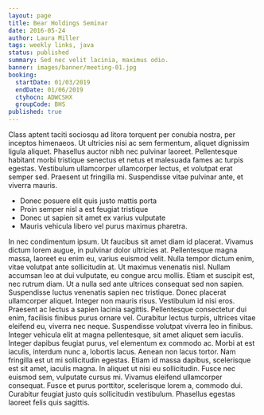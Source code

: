 ```yaml
---
layout: page
title: Bear Holdings Seminar
date: 2016-05-24
author: Laura Miller
tags: weekly links, java
status: published
summary: Sed nec velit lacinia, maximus odio.
banner: images/banner/meeting-01.jpg
booking:
  startDate: 01/03/2019
  endDate: 01/06/2019
  ctyhocn: ADWCSHX
  groupCode: BHS
published: true
---
```

Class aptent taciti sociosqu ad litora torquent per conubia nostra, per inceptos himenaeos. Ut ultricies nisi ac sem fermentum, aliquet dignissim ligula aliquet. Phasellus auctor nibh nec pulvinar laoreet. Pellentesque habitant morbi tristique senectus et netus et malesuada fames ac turpis egestas. Vestibulum ullamcorper ullamcorper lectus, et volutpat erat semper sed. Praesent ut fringilla mi. Suspendisse vitae pulvinar ante, et viverra mauris.

* Donec posuere elit quis justo mattis porta
* Proin semper nisl a est feugiat tristique
* Donec ut sapien sit amet ex varius vulputate
* Mauris vehicula libero vel purus maximus pharetra.

In nec condimentum ipsum. Ut faucibus sit amet diam id placerat. Vivamus dictum lorem augue, in pulvinar dolor ultricies at. Pellentesque magna massa, laoreet eu enim eu, varius euismod velit. Nulla tempor dictum enim, vitae volutpat ante sollicitudin at. Ut maximus venenatis nisl. Nullam accumsan leo at dui vulputate, eu congue arcu mollis. Etiam et suscipit est, nec rutrum diam. Ut a nulla sed ante ultrices consequat sed non sapien. Suspendisse luctus venenatis sapien nec tristique. Donec placerat ullamcorper aliquet. Integer non mauris risus. Vestibulum id nisi eros. Praesent ac lectus a sapien lacinia sagittis. Pellentesque consectetur dui enim, facilisis finibus purus ornare vel. Curabitur lectus turpis, ultrices vitae eleifend eu, viverra nec neque.
Suspendisse volutpat viverra leo in finibus. Integer vehicula elit at magna pellentesque, sit amet aliquet sem iaculis. Integer dapibus feugiat purus, vel elementum ex commodo ac. Morbi at est iaculis, interdum nunc a, lobortis lacus. Aenean non lacus tortor. Nam fringilla est ut mi sollicitudin egestas. Etiam id massa dapibus, scelerisque est sit amet, iaculis magna. In aliquet ut nisi eu sollicitudin. Fusce nec euismod sem, vulputate cursus mi. Vivamus eleifend ullamcorper consequat. Fusce et purus porttitor, scelerisque lorem a, commodo dui. Curabitur feugiat justo quis sollicitudin vestibulum. Phasellus egestas laoreet felis quis sagittis.
